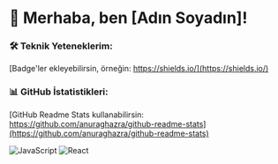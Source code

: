 # 👋 Merhaba, ben [Adın Soyadın]!

### 🛠️ Teknik Yeteneklerim:
[Badge'ler ekleyebilirsin, örneğin: https://shields.io/](https://shields.io/)

### 📊 GitHub İstatistikleri:
[GitHub Readme Stats kullanabilirsin: https://github.com/anuraghazra/github-readme-stats](https://github.com/anuraghazra/github-readme-stats)


![JavaScript](https://img.shields.io/badge/-JavaScript-F7DF1E?logo=javascript&logoColor=white)
![React](https://img.shields.io/badge/-React-61DAFB?logo=react&logoColor=white)
